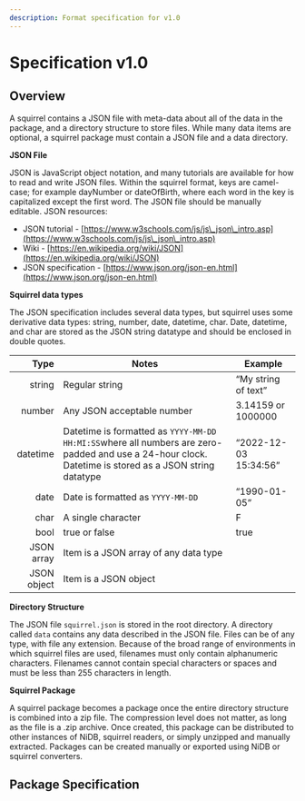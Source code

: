 ```yaml
---
description: Format specification for v1.0
---
```


# Specification v1.0

## Overview

A squirrel contains a JSON file with meta-data about all of the data in the package, and a directory structure to store files. While many data items are optional, a squirrel package must contain a JSON file and a data directory.

**JSON File**

JSON is JavaScript object notation, and many tutorials are available for how to read and write JSON files. Within the squirrel format, keys are camel-case; for example dayNumber or dateOfBirth, where each word in the key is capitalized except the first word. The JSON file should be manually editable. JSON resources:

* JSON tutorial - [https://www.w3schools.com/js/js\_json\_intro.asp](https://www.w3schools.com/js/js\_json\_intro.asp)
* Wiki - [https://en.wikipedia.org/wiki/JSON](https://en.wikipedia.org/wiki/JSON)
* JSON specification - [https://www.json.org/json-en.html](https://www.json.org/json-en.html)

**Squirrel data types**

The JSON specification includes several data types, but squirrel uses some derivative data types: string, number, date, datetime, char. Date, datetime, and char are stored as the JSON string datatype and should be enclosed in double quotes.

|    **Type** | **Notes**                                                                                                                                             | **Example**           |
| ----------: | ----------------------------------------------------------------------------------------------------------------------------------------------------- | --------------------- |
|      string | Regular string                                                                                                                                        | “My string of text”   |
|      number | Any JSON acceptable number                                                                                                                            | 3.14159 or 1000000    |
|    datetime | Datetime is formatted as `YYYY-MM-DD HH:MI:SS`where all numbers are zero-padded and use a 24-hour clock. Datetime is stored as a JSON string datatype | “2022-12-03 15:34:56” |
|        date | Date is formatted as `YYYY-MM-DD`                                                                                                                     | “1990-01-05”          |
|        char | A single character                                                                                                                                    | F                     |
|        bool | true or false                                                                                                                                         | true                  |
|  JSON array | Item is a JSON array of any data type                                                                                                                 |                       |
| JSON object | Item is a JSON object                                                                                                                                 |                       |

**Directory Structure**

The JSON file `squirrel.json` is stored in the root directory. A directory called `data` contains any data described in the JSON file. Files can be of any type, with file any extension. Because of the broad range of environments in which squirrel files are used, filenames must only contain alphanumeric characters. Filenames cannot contain special characters or spaces and must be less than 255 characters in length.

**Squirrel Package**

A squirrel package becomes a package once the entire directory structure is combined into a zip file. The compression level does not matter, as long as the file is a .zip archive. Once created, this package can be distributed to other instances of NiDB, squirrel readers, or simply unzipped and manually extracted. Packages can be created manually or exported using NiDB or squirrel converters.

## Package Specification

<figure><img src="https://mermaid.ink/img/pako:eNptkU1PAjEQhv8KmdOSLAQILqUmnvRijCZyM5uYcXeA6m7b9CMBCf_ddrGrIj3MvJ33aaeZHqBSNQGHjUG9HTw8l3IQllHKZferp8dODUejmxodZjEMr3-QUH_VWH3ghrIkznwtNDVCks16dUbQTpMRLUlns186UbFnoKx_e6cqIEkkP-0j43wtQqfvfIFoCa03AUniAlMbv7FZF3v3dGFsEZ4XO3Tpv40Sm70VNkuiR7oDcR5osA3D6FJySwk5tGRaFHX4i0OsluC21FIJPMia1ugbV0IpjwH1OkyF7mrhlAG-xsZSDuidWu1lBdwZTwm6FRi-tu0pjfJFqT974AfYAZ_ksAc-mxTjgs0XrGDTxYwt5-yYw2d3YjJenha7Wk6nxYyx4xcTGrzz?type=png" alt=""><figcaption></figcaption></figure>
